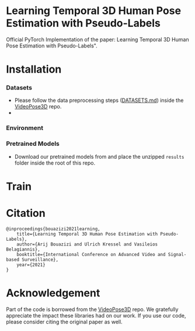 # Learning Temporal 3D Human Pose Estimation with Pseudo-Labels


Official PyTorch Implementation of the paper: Learning Temporal 3D Human Pose Estimation with Pseudo-Labels".



# Installation 
### Datasets
* Please follow the data preprocessing steps ([DATASETS.md](https://github.com/facebookresearch/VideoPose3D/blob/master/DATASETS.md)) inside the [VideoPose3D](https://github.com/facebookresearch/VideoPose3D) repo.
* 
### Environment



### Pretrained Models
* Download our pretrained models from  and place the unzipped ``results`` folder inside the root of this repo.

# Train



# Citation

```
@inproceedings{bouazizi2021learning,
    title={Learning Temporal 3D Human Pose Estimation with Pseudo-Labels},
    author={Arij Bouazizi and Ulrich Kressel and Vasileios Belagiannis},
    booktitle={International Conference on Advanced Video and Signal-based Surveillance},
    year={2021}
}

```

# Acknowledgement
Part of the code is borrowed from the [VideoPose3D](https://github.com/facebookresearch/VideoPose3D) repo. We gratefully appreciate the impact these libraries had on our work. If you use our code, please consider citing the original paper as well.

